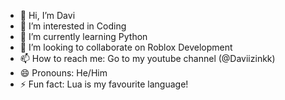 - 👋 Hi, I’m Davi
- 👀 I’m interested in Coding
- 🌱 I’m currently learning Python
- 💞️ I’m looking to collaborate on Roblox Development
- 📫 How to reach me: Go to my youtube channel (@Daviizinkk)
- 😄 Pronouns: He/Him
- ⚡ Fun fact: Lua is my favourite language!
